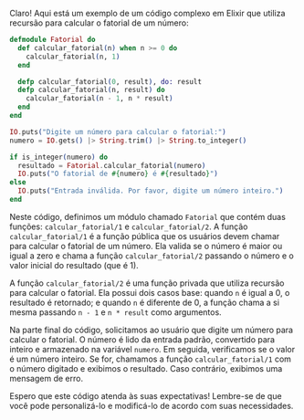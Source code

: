 Claro! Aqui está um exemplo de um código complexo em Elixir que utiliza recursão para calcular o fatorial de um número:

```elixir
defmodule Fatorial do
  def calcular_fatorial(n) when n >= 0 do
    calcular_fatorial(n, 1)
  end

  defp calcular_fatorial(0, result), do: result
  defp calcular_fatorial(n, result) do
    calcular_fatorial(n - 1, n * result)
  end
end

IO.puts("Digite um número para calcular o fatorial:")
numero = IO.gets() |> String.trim() |> String.to_integer()

if is_integer(numero) do
  resultado = Fatorial.calcular_fatorial(numero)
  IO.puts("O fatorial de #{numero} é #{resultado}")
else
  IO.puts("Entrada inválida. Por favor, digite um número inteiro.")
end
```

Neste código, definimos um módulo chamado `Fatorial` que contém duas funções: `calcular_fatorial/1` e `calcular_fatorial/2`. A função `calcular_fatorial/1` é a função pública que os usuários devem chamar para calcular o fatorial de um número. Ela valida se o número é maior ou igual a zero e chama a função `calcular_fatorial/2` passando o número e o valor inicial do resultado (que é 1).

A função `calcular_fatorial/2` é uma função privada que utiliza recursão para calcular o fatorial. Ela possui dois casos base: quando `n` é igual a 0, o resultado é retornado; e quando `n` é diferente de 0, a função chama a si mesma passando `n - 1` e `n * result` como argumentos.

Na parte final do código, solicitamos ao usuário que digite um número para calcular o fatorial. O número é lido da entrada padrão, convertido para inteiro e armazenado na variável `numero`. Em seguida, verificamos se o valor é um número inteiro. Se for, chamamos a função `calcular_fatorial/1` com o número digitado e exibimos o resultado. Caso contrário, exibimos uma mensagem de erro.

Espero que este código atenda às suas expectativas! Lembre-se de que você pode personalizá-lo e modificá-lo de acordo com suas necessidades.